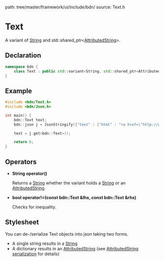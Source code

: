 path: tree/master/framework/ui/include/bdn/
source: Text.h

# Text

A variant of [String](string.md) and std::shared_ptr<[AttributedString](attributed_string.md)>.


## Declaration

```C++
namespace bdn {
	class Text : public std::variant<String, std::shared_ptr<AttributedString>>
}
```

## Example

```C++
#include <bdn/Text.h>
#include <bdn/Json.h>

int main() {
	bdn::Text text;
	bdn::json j = JsonStringify({"text" : {"html" : "<a href=\"http://www.boden.io\">www.boden.io</a>"}});

	text = j.get<bdn::Text>();

	return 0;
}
```

## Operators

* **String operator()**

	Returns a [String](string.md) whether the variant holds a [String](string.md) or an [AttributedString](attributed_string.md).

* **bool operator!=(const bdn::Text &lhs, const bdn::Text &rhs)**

	Checks for inequality.

## Stylesheet

You can de-/serialize Text objects into json taking two forms.

* A single string results in a [String](string.md)
* A dictionary results in an [AttributedString](attributed_string.md) (see [AttributedString serialization](attributed_string.md#json) for details)
